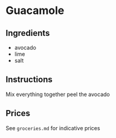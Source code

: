 # Guacamole
## Ingredients
* avocado
* lime
* salt
## Instructions
Mix everything together
peel the avocado

## Prices

See `groceries.md` for indicative prices
